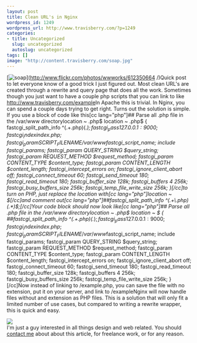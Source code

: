 ```yaml
--- 
layout: post
title: Clean URL's in Nginx
wordpress_id: 1249
wordpress_url: http://www.travisberry.com/?p=1249
categories: 
- title: Uncategorized
  slug: uncategorized
  autoslug: uncategorized
tags: []
image: "http://content.travisberry.com/soap.jpg"
---
```

[![](http://content.travisberry.com/soap.jpg "soap")](http://www.flickr.com/photos/wwworks/612350664 /)Quick post to let everyone know of a good trick I just figured out. Most clean URL's are created through a rewrite and query page that does all the work. Sometimes though you just want to have a couple php scripts that you can link to like http://www.travisberry.com/example<!--more-->In Apache this is trivial. In Nginx, you can spend a couple days trying to get right. Turns out the solution is simple. If you use a block of code like this[cc lang="php"]## Parse all .php file in the /var/www directorylocation ~ \.php$       location ~ \.php$ {       fastcgi_split_path_info ^(.+\.php)(.*)$;        fastcgi_pass 127.0.0.1:9000;        fastcgi_index  index.php;        fastcgi_param  SCRIPT_FILENAME  /var/www$fastcgi_script_name;        include fastcgi_params;        fastcgi_param  QUERY_STRING     $query_string;        fastcgi_param  REQUEST_METHOD   $request_method;        fastcgi_param  CONTENT_TYPE     $content_type;        fastcgi_param  CONTENT_LENGTH   $content_length;        fastcgi_intercept_errors        on;        fastcgi_ignore_client_abort     off;        fastcgi_connect_timeout 60;        fastcgi_send_timeout 180;        fastcgi_read_timeout 180;        fastcgi_buffer_size 128k;        fastcgi_buffers 4 256k;        fastcgi_busy_buffers_size 256k;        fastcgi_temp_file_write_size 256k;    }[/cc]to turn on PHP, just replace the location with[cc lang="php"]location ~ $[/cc]and comment out[cc lang="php"]##fastcgi_split_path_info ^(.+\.php)(.*)$;[/cc]Your code block should now look like[cc lang="php"]## Parse all .php file in the /var/www directorylocation ~ \.php$       location ~ $ {       ##fastcgi_split_path_info ^(.+\.php)(.*)$;        fastcgi_pass 127.0.0.1:9000;        fastcgi_index  index.php;        fastcgi_param  SCRIPT_FILENAME  /var/www$fastcgi_script_name;        include fastcgi_params;        fastcgi_param  QUERY_STRING     $query_string;        fastcgi_param  REQUEST_METHOD   $request_method;        fastcgi_param  CONTENT_TYPE     $content_type;        fastcgi_param  CONTENT_LENGTH   $content_length;        fastcgi_intercept_errors        on;        fastcgi_ignore_client_abort     off;        fastcgi_connect_timeout 60;        fastcgi_send_timeout 180;        fastcgi_read_timeout 180;        fastcgi_buffer_size 128k;        fastcgi_buffers 4 256k;        fastcgi_busy_buffers_size 256k;        fastcgi_temp_file_write_size 256k;    }[/cc]Now instead of linking to /example.php, you can save the file with no extension, put it on your server, and link to /exampleNginx will now handle files without and extension as PHP files. This is a solution that will only fit a limited number of use cases, but compared to writing a rewrite wrapper, this is quick and easy.<script>utmx_section("contact1")</script><div id="contactme"><div class="avatar">![](http://www.gravatar.com/avatar/c9e8248c1237949b66a735bed64ae841?s=32&d=identicon&r=G)</div>I'm just a guy interested in all things design and web related. You should [contact me](http://www.travisberry.com/contact/) about about this article, for freelance work, or for any reason.</div>
